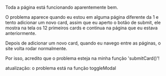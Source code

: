 Toda a página está funcionando aparentemente bem. 

O problema aparece quando eu estou em alguma página diferente da 1 e tento adicionar um novo card, assim que eu aperto o botão de submit, ele mostra na tela os 12 primeiros cards e continua na página que eu estava anteriormente.

Depois de adicionar um novo card, quando eu navego entre as páginas, o site volta rodar normalmente.

Por isso, acredito que o problema esteja na minha função 'submitCard()'!

atualização: o problema está na função toggleModal